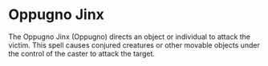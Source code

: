 # Oppugno Jinx  
The Oppugno Jinx (Oppugno) directs an object or individual to attack the victim. This spell causes conjured creatures or other movable objects under the control of the caster to attack the target.  
  
